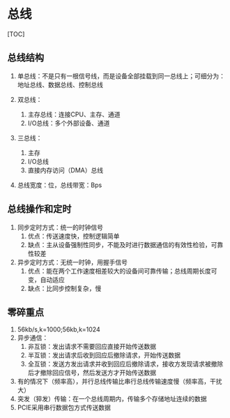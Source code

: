 # 总线

[TOC]

## 总线结构

1. 单总线：不是只有一根信号线，而是设备全部挂载到同一总线上；可细分为：地址总线、数据总线、控制总线
2. 双总线：
   1. 主存总线：连接CPU、主存、通道
   2. I/O总线：多个外部设备、通道
3. 三总线：
   1. 主存
   2. I/O总线
   3. 直接内存访问（DMA）总线

4. 总线宽度：位，总线带宽：Bps



## 总线操作和定时

1. 同步定时方式：统一的时钟信号
   1. 优点：传送速度快，控制逻辑简单
   2. 缺点：主从设备强制性同步，不能及时进行数据通信的有效性检验，可靠性较差
2. 异步定时方式：无统一时钟，用握手信号
   1. 优点：能在两个工作速度相差较大的设备间可靠传输；总线周期长度可变，自动适应
   2. 缺点：比同步控制复杂，慢



## 零碎重点

1. 56kb/s,k=1000;56kb,k=1024
2. 异步通信：
   1. 非互锁：发出请求不需要回应直接开始传送数据
   2. 半互锁：发出请求后收到回应后撤除请求，开始传送数据
   3. 全互锁：发送方发出请求并收到回应后撤除请求，接收方发现请求被撤除后才撤除回应信号，然后发送方才开始传送数据
3. 有的情况下（频率高），并行总线传输比串行总线传输速度慢（频率高，干扰大）
4. 突发（猝发）传输：在一个总线周期内，传输多个存储地址连续的数据
5. PCIE采用串行数据包方式传送数据

